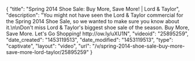 {
    "title": "Spring 2014 Shoe Sale: Buy More, Save More! | Lord & Taylor",
    "description": "You might not have seen the Lord & Taylor commercial for the Spring 2014 Shoe Sale, so we wanted to make sure you know about it.\n\nDon't miss Lord & Taylor's biggest shoe sale of the season. Buy More, Save More. Let's Go Shopping! http:\/\/ow.ly\/uXU1N",
    "videoid": "25895259",
    "date_created": "1453119513",
    "date_modified": "1453119513",
    "type": "captivate",
    "layout": "video",
    "url": "\/v\/spring-2014-shoe-sale-buy-more-save-more-lord-taylor\/25895259"
}